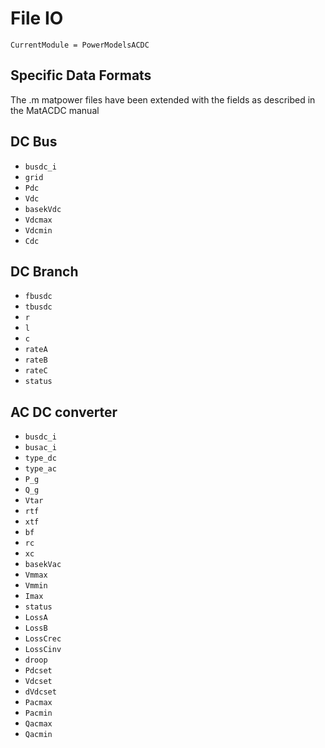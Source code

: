 # File IO

```@meta
CurrentModule = PowerModelsACDC
```

## Specific Data Formats
The .m matpower files have been extended with the fields as described in the MatACDC manual


## DC Bus
- `busdc_i` 
- `grid`    
- `Pdc`     
- `Vdc`     
- `basekVdc`     
- `Vdcmax`  
- `Vdcmin`  
- `Cdc`


## DC Branch
- `fbusdc`  
- `tbusdc`  
- `r`  
- `l`  
- `c`  
- `rateA`  
- `rateB`  
- `rateC`  
- `status`


## AC DC converter
- `busdc_i`
- `busac_i`  
- `type_dc`  
- `type_ac`  
- `P_g`    
- `Q_g`    
- `Vtar`     
- `rtf`  
- `xtf`      
- `bf`      
- `rc`       
- `xc`      
- `basekVac`     
- `Vmmax`    
- `Vmmin`    
- `Imax`     
- `status`    
- `LossA`  
- `LossB`   
- `LossCrec`  
- `LossCinv`   
- `droop`       
- `Pdcset`     
- `Vdcset`   
- `dVdcset`  
- `Pacmax`  
- `Pacmin`  
- `Qacmax`  
- `Qacmin`
